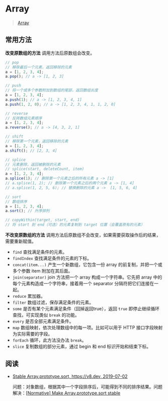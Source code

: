 # Array

> [Array](https://developer.mozilla.org/en-US/docs/Web/JavaScript/Reference/Global_Objects/Array)

## 常用方法

**改变原数组的方法** 调用方法后原数组会改变。

```js
// pop
// 移除最后一个元素，返回移除的元素
a = [1, 2, 3, 4];
a.pop(); // a -> [1, 2, 3]

// push
// 将一个或多个参数附加到数组的尾部，返回数组长度
a = [1, 2, 3, 4];
a.push(1); // a -> [1, 2, 3, 4, 1]
a.push(1, 2, 0); // a -> [1, 2, 3, 4, 1, 1, 2, 0]

// reverse
// 反转数组元素顺序
a = [1, 2, 3, 4];
a.reverse(); // a -> [4, 3, 2, 1]

// shift
// 移除第一个元素，返回移除的元素
a = [1, 2, 3, 4];
a.shift(); // [2, 3, 4]

// splice
// 元素删除，返回被删除的元素
// splice(start, deleteCount, item)
a = [1, 2, 3, 4];
a.splice(1); // 删除第一个元素之后的所有元素 a -> [1]
// a.splice(1, 2); // 删除第一个元素之后的两个元素 a -> [1, 4]
// a.splice(1, 2, 5, 6); // 替换删除的元素 a ->  [1, 5, 6, 4]

// sort
// 数组排序
a = [1, 2, 3, 4];
a.sort(); // 升序排列

// copyWithin(target, start, end)
// 将 start 到 end（可选）的元素复制到 target 位置（会覆盖原有的元素）
```

**不改变原数组的方法** 调用方法后原数组不会改变，如果需要获取操作后的结果，需要重新赋值。

* `find` 查找满足条件的元素。
* `findIndex` 查找满足条件的元素的下标。
* `concat(item...)` 产生一个新数组，它包含一份 array 的前复制，并把一个或多个参数 item 附加在其后面。
* `join(separator)` join 方法把一个 array 构成一个字符串。它先把 array 中的每个元素构造成一个字符串，接着用一个 separator 分隔符把它们连接在一起。
* `reduce` 累加器。
* `filter` 数组过滤，保存满足条件的元素。
* `some` 是否有某个元素满足条件（回掉返回true），返回 `true` 即停止继续循环查找，可实现类似 `break` 的功能。
* `every` 是否全部元素满足条件。
* `map` 数组映射，依次处理数组中的每一项。比如可以用于 HTTP 接口字段映射为实际需要的字段。
* `forEach` 循环，此方法没办法 `break`。
* `slice` 复制数组的部分元素，通过 begin 和 end 标识开始和结束下标。

## 阅读

* [Stable Array.prototype.sort, https://v8.dev, 2019-07-02](https://v8.dev/features/stable-sort)

    问题：对象数组，根据其中一个字段排序后，可能得到不同的排序结果。问题解决：[[Normative] Make Array.prototype.sort stable](https://github.com/tc39/ecma262/pull/1340)
